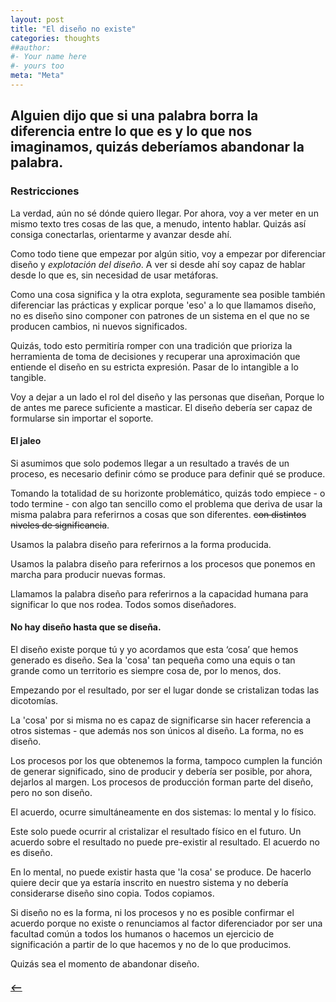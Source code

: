 ```yaml
---
layout: post
title: "El diseño no existe"
categories: thoughts
##author:
#- Your name here
#- yours too
meta: "Meta"
---
```


## Alguien dijo que si una palabra borra la diferencia entre lo que es y lo que nos imaginamos, quizás deberíamos abandonar la palabra.

### Restricciones
La verdad, aún no sé dónde quiero llegar. Por ahora, voy a ver meter en un mismo texto tres cosas de las que, a menudo, intento hablar. Quizás así consiga conectarlas, orientarme y avanzar desde ahí.

Como todo tiene que empezar por algún sitio, voy a empezar por diferenciar diseño y *explotación del diseño*. A ver si desde ahí soy capaz de hablar desde lo que es,
sin necesidad de usar metáforas.

Como una cosa significa y la otra explota, seguramente sea posible también diferenciar las prácticas y explicar porque 'eso' a lo que llamamos diseño, no es diseño sino componer con patrones de un sistema en el que no se producen cambios, ni nuevos significados.

Quizás, todo esto permitiría romper con una tradición que prioriza la herramienta de toma de decisiones y recuperar una aproximación que entiende el diseño en su estricta expresión. Pasar de lo intangible a lo tangible.  

Voy a dejar a un lado el rol del diseño y las personas que diseñan, Porque lo de antes me parece suficiente a masticar. El diseño debería ser capaz de formularse sin importar el soporte.

#### El jaleo
Si asumimos que solo podemos llegar a un resultado a través de un proceso, es necesario definir cómo se produce para definir qué se produce.

Tomando la totalidad de su horizonte problemático, quizás todo empiece - o todo termine - con algo tan sencillo como el problema que deriva de usar la misma palabra para referirnos a cosas que son diferentes. ~~con distintos niveles de significancia~~.

Usamos la palabra diseño para referirnos a la forma producida.

Usamos la palabra diseño para referirnos a los procesos que ponemos en marcha para producir nuevas formas.

Llamamos la palabra diseño para referirnos a la capacidad humana para significar lo que nos rodea. Todos somos diseñadores.

#### No hay diseño hasta que se diseña.
El diseño existe porque tú y yo acordamos que esta ‘cosa’ que hemos generado es diseño. Sea la 'cosa' tan pequeña como una equis o tan grande como un territorio es siempre cosa de, por lo menos, dos.

Empezando por el resultado, por ser el lugar donde se cristalizan todas las dicotomías.

La 'cosa' por si misma no es capaz de significarse sin hacer referencia a otros sistemas - que además nos son únicos al diseño. La forma, no es diseño.

Los procesos por los que obtenemos la forma, tampoco cumplen la función de generar significado, sino de producir y debería ser posible, por ahora, dejarlos al margen. Los procesos de producción forman parte del diseño, pero no son diseño.

El acuerdo, ocurre simultáneamente en dos sistemas: lo mental y lo físico.

Este solo puede ocurrir al cristalizar el resultado físico en el futuro. Un acuerdo sobre el resultado no puede pre-existir al resultado. El acuerdo no es diseño.

En lo mental, no puede existir hasta que 'la cosa' se produce. De hacerlo quiere decir que ya estaría inscrito en nuestro sistema y no debería considerarse diseño sino copia. Todos copiamos.

Si diseño no es la forma, ni los procesos y no es posible confirmar el acuerdo porque no existe o renunciamos al factor diferenciador por ser una facultad común a todos los humanos o hacemos un ejercicio de significación a partir de lo que hacemos y no de lo que producimos.

Quizás sea el momento de abandonar diseño.



##### [⟵](/../../incomplete/index.html)
